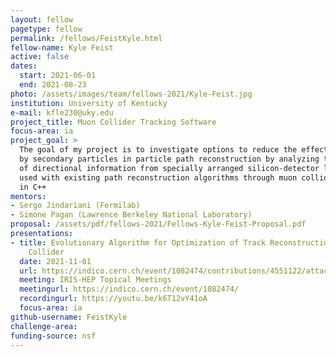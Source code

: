 ```yaml
---
layout: fellow
pagetype: fellow
permalink: /fellows/FeistKyle.html
fellow-name: Kyle Feist
active: false
dates:
  start: 2021-06-01
  end: 2021-08-23
photo: /assets/images/team/fellows-2021/Kyle-Feist.jpg
institution: University of Kentucky
e-mail: kfle230@uky.edu
project_title: Muon Collider Tracking Software
focus-area: ia
project_goal: >
  The goal of my project is to investigate options to reduce the effect of noise caused
  by secondary particles in particle path reconstruction by analyzing the effects
  of directional information from specially arranged silicon-detector layers being
  used with existing path reconstruction algorithms through muon collider simulations
  in C++
mentors:
- Sergo Jindariani (Fermilab)
- Simone Pagan (Lawrence Berkeley National Laboratory)
proposal: /assets/pdf/fellows-2021/Fellows-Kyle-Feist-Proposal.pdf
presentations:
- title: Evolutionary Algorithm for Optimization of Track Reconstruction at a Muon
    Collider
  date: 2021-11-01
  url: https://indico.cern.ch/event/1082474/contributions/4551122/attachments/2337397/3984154/Fellowship_Project_Feist.pdf
  meeting: IRIS-HEP Topical Meetings
  meetingurl: https://indico.cern.ch/event/1082474/
  recordingurl: https://youtu.be/k6T12vY41oA
  focus-area: ia
github-username: FeistKyle
challenge-area:
funding-source: nsf
---
```


